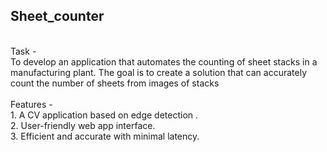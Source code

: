 ## Sheet_counter
<br/>
Task -<br/>
To develop an application that automates the counting of sheet stacks in a manufacturing plant. The goal is to create a solution that can accurately count the number of sheets from images of stacks
<br/><br/>
Features -<br/>
1. A CV application based on edge detection .<br/>
2. User-friendly web app interface.<br/>
3. Efficient and accurate with minimal latency.<br/>


